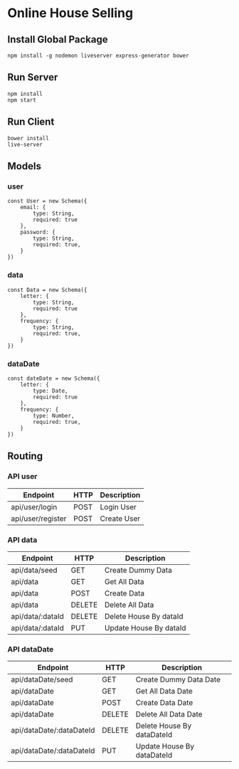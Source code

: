 # Online House Selling

## Install Global Package

```
npm install -g nodemon liveserver express-generator bower
```

## Run Server

```
npm install
npm start
```

## Run Client

```
bower install
live-server
```

## Models

### user

```
const User = new Schema({
    email: {
        type: String,
        required: true
    },
    password: {
        type: String,
        required: true,
    }
})
```

### data

```
const Data = new Schema({
    letter: {
        type: String,
        required: true
    },
    frequency: {
        type: String,
        required: true,
    }
})
```

### dataDate

```
const dateDate = new Schema({
    letter: {
        type: Date,
        required: true
    },
    frequency: {
        type: Number,
        required: true,
    }
})
```

## Routing

### API user

| Endpoint              | HTTP      | Description               |
| ----------            | -----     | ------------              |
| api/user/login             | POST       | Login User             |
| api/user/register          | POST      | Create User              |

### API data

| Endpoint              | HTTP      | Description               |
| ----------            | -----     | ------------              |
| api/data/seed        | GET       | Create Dummy Data   |
| api/data             | GET       | Get All Data             |
| api/data             | POST      | Create Data              |
| api/data             | DELETE    | Delete All Data          |
| api/data/:dataId    | DELETE    | Delete House By dataId   |
| api/data/:dataId    | PUT       | Update House By dataId   |

### API dataDate

| Endpoint              | HTTP      | Description               |
| ----------            | -----     | ------------              |
| api/dataDate/seed        | GET       | Create Dummy Data Date   |
| api/dataDate             | GET       | Get All Data Date            |
| api/dataDate             | POST      | Create Data Date             |
| api/dataDate             | DELETE    | Delete All Data Date         |
| api/dataDate/:dataDateId    | DELETE    | Delete House By dataDateId   |
| api/dataDate/:dataDateId    | PUT       | Update House By dataDateId   |